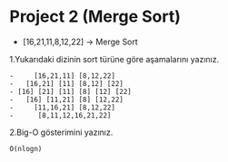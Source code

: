 # Project 2 (Merge Sort)
-   [16,21,11,8,12,22] -> Merge Sort

1.Yukarıdaki dizinin sort türüne göre aşamalarını yazınız.
    
    -     [16,21,11] [8,12,22]
    -   [16,21] [11] [8,12] [22]
    - [16] [21] [11] [8] [12] [22]
    -   [16] [11,21] [8] [12,22]
    -     [11,16,21] [8,12,22]
    -      [8,11,12,16,21,22]

2.Big-O gösterimini yazınız.
    
    O(nlogn)  